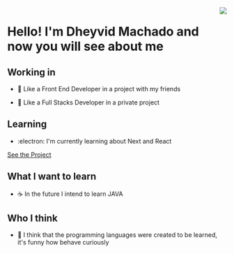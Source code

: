 <img align="right" src=https://raw.githubusercontent.com/gist/MachadoDl/f72727a5bf04526f0a7ee4c69b10dd7b/raw/d4b845fedc83dcde76842f44aeaa8bf45725edd7/GitCard.svg/>
<h1>Hello! I'm Dheyvid Machado and now you will see about me</h1>

<h2>Working in</h2>

- 👯 Like a Front End Developer in a project with my friends

[]()

- :closed_lock_with_key: Like a Full Stacks Developer in a private project
<h2>Learning</h2>

- :electron: I'm currently learning about Next and React

[See the Project](https://github.com/MachadoDl/landpage.git)

<h2>What I want to learn</h2>

- :coffee: In the future I intend to learn JAVA

<h2>Who I think</h2>

- :eyes: I think that the programming languages were created to be learned, it's funny how behave curiously

